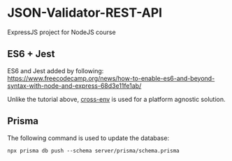 # JSON-Validator-REST-API
ExpressJS project for NodeJS course

## ES6 + Jest
ES6 and Jest added by following: https://www.freecodecamp.org/news/how-to-enable-es6-and-beyond-syntax-with-node-and-express-68d3e11fe1ab/

Unlike the tutorial above, [cross-env](https://github.com/kentcdodds/cross-env) is used for a platform agnostic solution.


## Prisma

The following command is used to update the database:

`npx prisma db push --schema server/prisma/schema.prisma`